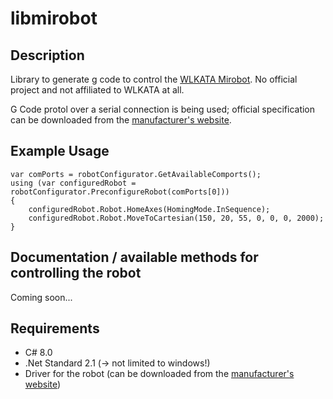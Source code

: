 # libmirobot

## Description
Library to generate g code to control the [WLKATA Mirobot](http://www.wlkata.com/site/index.html). No official project and not affiliated to WLKATA at all.

G Code protol over a serial connection is being used; official specification can be downloaded from the [manufacturer's website](http://www.wlkata.com/site/downloads.html).

## Example Usage
```
var comPorts = robotConfigurator.GetAvailableComports();
using (var configuredRobot = robotConfigurator.PreconfigureRobot(comPorts[0]))
{
    configuredRobot.Robot.HomeAxes(HomingMode.InSequence);
    configuredRobot.Robot.MoveToCartesian(150, 20, 55, 0, 0, 0, 2000);
}
```

## Documentation / available methods for controlling the robot
Coming soon...

## Requirements
- C# 8.0
- .Net Standard 2.1 (-> not limited to windows!)
- Driver for the robot (can be downloaded from the [manufacturer's website](http://www.wlkata.com/site/downloads.html))
